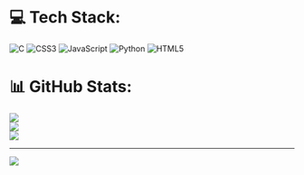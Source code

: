 
# 💻 Tech Stack:
![C](https://img.shields.io/badge/c-%2300599C.svg?style=for-the-badge&logo=c&logoColor=white) ![CSS3](https://img.shields.io/badge/css3-%231572B6.svg?style=for-the-badge&logo=css3&logoColor=white) ![JavaScript](https://img.shields.io/badge/javascript-%23323330.svg?style=for-the-badge&logo=javascript&logoColor=%23F7DF1E) ![Python](https://img.shields.io/badge/python-3670A0?style=for-the-badge&logo=python&logoColor=ffdd54) ![HTML5](https://img.shields.io/badge/html5-%23E34F26.svg?style=for-the-badge&logo=html5&logoColor=white)
# 📊 GitHub Stats:
![](https://github-readme-stats.vercel.app/api?username=susan-gautam&theme=radical&hide_border=false&include_all_commits=false&count_private=false)<br/>
![](https://github-readme-streak-stats.herokuapp.com/?user=susan-gautam&theme=radical&hide_border=false)<br/>
![](https://github-readme-stats.vercel.app/api/top-langs/?username=susan-gautam&theme=radical&hide_border=false&include_all_commits=false&count_private=false&layout=compact)

---
[![](https://visitcount.itsvg.in/api?id=susan-gautam&icon=5&color=1)](https://visitcount.itsvg.in)

<!-- Proudly created with GPRM ( https://gprm.itsvg.in ) -->

<!--
**susan-gautam/susan-gautam** is a ✨ _special_ ✨ repository because its `README.md` (this file) appears on your GitHub profile.

Here are some ideas to get you started:

- 🔭 I’m currently working on ...
- 🌱 I’m currently learning ...
- 👯 I’m looking to collaborate on ...
- 🤔 I’m looking for help with ...
- 💬 Ask me about ...
- 📫 How to reach me: ...
- 😄 Pronouns: ...
- ⚡ Fun fact: ...
-->
